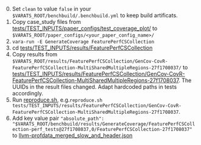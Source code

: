 0. Set `clean` to value `false` in your `$VARATS_ROOT/benchbuild/.benchbuild.yml` to keep build artificats.
1. Copy case_study files from [tests/TEST_INPUTS/paper_configs/test_coverage_plot/](../../paper_configs/test_coverage_plot/) to `$VARATS_ROOT/paper_configs/<your_paper_config_name>/`
2. `vara-run -E GenerateCoverage FeaturePerfCSCollection`
3. cd [tests/TEST_INPUTS/results/FeaturePerfCSCollection](.)
4. Copy results from `$VARATS_ROOT/results/FeaturePerfCSCollection/GenCov-CovR-FeaturePerfCSCollection-MultiSharedMultipleRegions-27f1708037/` to [tests/TEST_INPUTS/results/FeaturePerfCSCollection/GenCov-CovR-FeaturePerfCSCollection-MultiSharedMultipleRegions-27f1708037](GenCov-CovR-FeaturePerfCSCollection-MultiSharedMultipleRegions-27f1708037). The UUIDs in the result files changed. Adapt hardcoded paths in tests accordingly.
5. Run [reproduce.sh](reproduce.sh), e.g.`reproduce.sh tests/TEST_INPUTS/results/FeaturePerfCSCollection/GenCov-CovR-FeaturePerfCSCollection-MultiSharedMultipleRegions-27f1708037`.
6. Add key value pair `"absolute_path": "$VARATS_ROOT/benchbuild/results/GenerateCoverage/FeaturePerfCSCollection-perf_tests@27f1708037,0/FeaturePerfCSCollection-27f1708037"` to [llvm-profdata_merged_slow_and_header.json](llvm-profdata_merged_slow_and_header.json)
